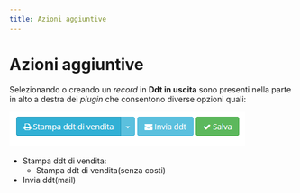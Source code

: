 ```yaml
---
title: Azioni aggiuntive
---
```


# Azioni aggiuntive

Selezionando o creando un _record_ in **Ddt in uscita** sono presenti nella parte in alto a destra dei _plugin_ che consentono diverse opzioni quali:

![Screenshot azioni aggiuntive](../../../../.gitbook/assets/screenplugin.PNG)

* Stampa ddt di vendita:
  * Stampa ddt di vendita\(senza costi\)
* Invia ddt\(mail\)

